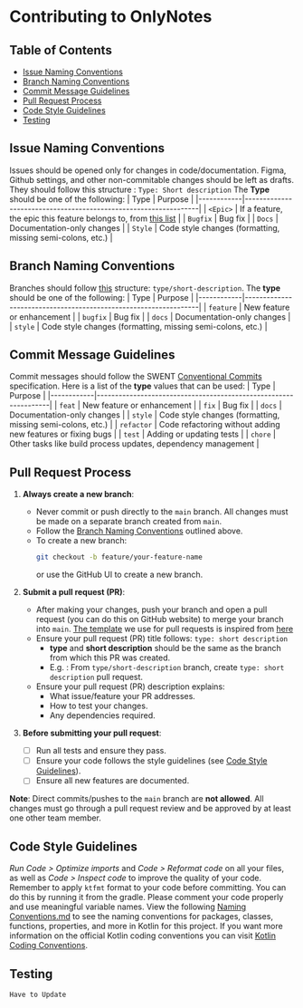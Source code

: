 # Contributing to OnlyNotes

## Table of Contents
- [Issue Naming Conventions](#issue-naming-conventions)
- [Branch Naming Conventions](#branch-naming-conventions)
- [Commit Message Guidelines](#commit-message-guidelines)
- [Pull Request Process](#pull-request-process)
- [Code Style Guidelines](#code-style-guidelines)
- [Testing](#testing)

## Issue Naming Conventions
Issues should be opened only for changes in code/documentation. Figma, Github settings, and other non-commitable changes should be left as drafts. 
They should follow this structure : `Type: Short description`
The **Type** should be one of the following:
| Type       | Purpose                                                         |
|------------|-----------------------------------------------------------------|
| `<Epic>`   | If a feature, the epic this feature belongs to, from [this list](https://github.com/orgs/onlynotes-swent/projects/1/settings/fields/137941145)  |
| `Bugfix`   | Bug fix                                                         |
| `Docs`     | Documentation-only changes                                      |
| `Style`    | Code style changes (formatting, missing semi-colons, etc.)      |

## Branch Naming Conventions
Branches should follow [this](https://medium.com/@abhay.pixolo/naming-conventions-for-git-branches-a-cheatsheet-8549feca2534) structure: `type/short-description`. 
The **type** should be one of the following:
| Type       | Purpose                                                         |
|------------|-----------------------------------------------------------------|
| `feature`  | New feature or enhancement                                      |
| `bugfix`   | Bug fix                                                         |
| `docs`     | Documentation-only changes                                      |
| `style`    | Code style changes (formatting, missing semi-colons, etc.)      |

## Commit Message Guidelines
Commit messages should follow the SWENT [Conventional Commits](https://github.com/swent-epfl/bootcamp-f24-Roshan-y/blob/main/docs/Theory.md#2-commit-messages) specification.
Here is a list of the **type** values that can be used:
| Type       | Purpose                                                         |
|------------|-----------------------------------------------------------------|
| `feat`     | New feature or enhancement                                      |
| `fix`      | Bug fix                                                         |
| `docs`     | Documentation-only changes                                      |
| `style`    | Code style changes (formatting, missing semi-colons, etc.)      |
| `refactor` | Code refactoring without adding new features or fixing bugs     |
| `test`     | Adding or updating tests                                        |
| `chore`    | Other tasks like build process updates, dependency management   |

## Pull Request Process
1. **Always create a new branch**:
    - Never commit or push directly to the `main` branch. All changes must be made on a separate branch created from `main`.
    - Follow the [Branch Naming Conventions](#branch-naming-conventions) outlined above.
    - To create a new branch:
      ```bash
      git checkout -b feature/your-feature-name
      ```
      or use the GitHub UI to create a new branch.

2. **Submit a pull request (PR)**:
    - After making your changes, push your branch and open a pull request (you can do this on GitHub website) to merge your branch into `main`. [The template](.github/pull_request_template.md) we use for pull requests is inspired from [here](https://axolo.co/blog/p/part-3-github-pull-request-template)
    - Ensure your pull request (PR) title follows: `type: short description`
        - **type** and **short description** should be the same as the branch from which this PR was created.
        - E.g. : From `type/short-description` branch, create `type: short description` pull request.
    - Ensure your pull request (PR) description explains:
        - What issue/feature your PR addresses.
        - How to test your changes.
        - Any dependencies required.

3. **Before submitting your pull request**:
    - [ ] Run all tests and ensure they pass.
    - [ ] Ensure your code follows the style guidelines (see [Code Style Guidelines](#code-style-guidelines)).
    - [ ] Ensure all new features are documented.

**Note**: Direct commits/pushes to the `main` branch are **not allowed**. All changes must go through a pull request review and be approved by at least one other team member.

## Code Style Guidelines
_Run Code > Optimize imports_ and _Code > Reformat code_ on all your files, as well as _Code > Inspect code_ to improve the quality of your code. 
Remember to apply `ktfmt` format to your code before committing. You can do this by running it from the gradle. Please comment your code properly and use meaningful variable names. 
View the following [Naming Conventions.md](docs/NamingConventions) to see the naming conventions for packages, classes, functions, properties, and more in Kotlin for this project.
If you want more information on the official Kotlin coding conventions you can visit [Kotlin Coding Conventions](https://kotlinlang.org/docs/coding-conventions.html).

## Testing

`Have to Update`
